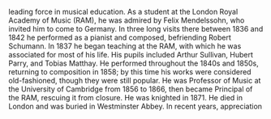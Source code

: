 leading force in musical education. As a student at the London Royal Academy of Music (RAM), he was admired by Felix Mendelssohn, who invited him to come to Germany. In three long visits there between 1836 and 1842 he performed as a pianist and composed, befriending Robert Schumann. In 1837 he began teaching at the RAM, with which he was associated for most of his life. His pupils included Arthur Sullivan, Hubert Parry, and Tobias Matthay. He performed throughout the 1840s and 1850s, returning to composition in 1858; by this time his works were considered old-fashioned, though they were still popular. He was Professor of Music at the University of Cambridge from 1856 to 1866, then became Principal of the RAM, rescuing it from closure. He was knighted in 1871. He died in London and was buried in Westminster Abbey. In recent years, appreciation